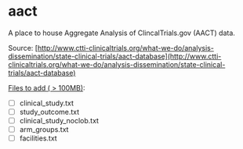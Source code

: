 # aact
A place to house Aggregate Analysis of ClincalTrials.gov (AACT) data.

Source: [http://www.ctti-clinicaltrials.org/what-we-do/analysis-dissemination/state-clinical-trials/aact-database](http://www.ctti-clinicaltrials.org/what-we-do/analysis-dissemination/state-clinical-trials/aact-database)

[Files to add ( > 100MB)](https://help.github.com/articles/what-is-my-disk-quota/#file-and-repository-size-limitations):

- [ ] clinical_study.txt
- [ ] study_outcome.txt
- [ ] clinical_study_noclob.txt
- [ ] arm_groups.txt
- [ ] facilities.txt
